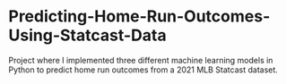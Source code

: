# Predicting-Home-Run-Outcomes-Using-Statcast-Data
Project where I implemented three different machine learning models in Python to predict home run outcomes from a 2021 MLB Statcast dataset.
